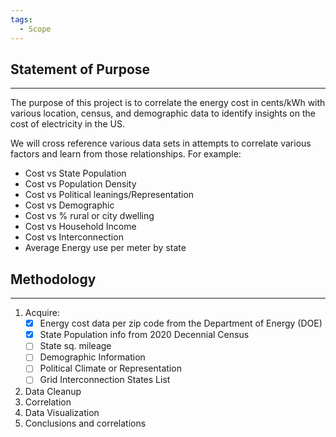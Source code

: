 ```yaml
---
tags:
  - Scope
---
```

## Statement of Purpose
---
The purpose of this project is to correlate the energy cost in cents/kWh with various location, census, and demographic data to identify insights on the cost of electricity in the US. 

We will cross reference various data sets in attempts to correlate various factors and learn from those relationships. For example: 
- Cost vs State Population
- Cost vs Population Density
- Cost vs Political leanings/Representation
- Cost vs Demographic
- Cost vs % rural or city dwelling
- Cost vs Household Income
- Cost vs Interconnection
- Average Energy use per meter by state

## Methodology
---
1. Acquire:
	- [x] Energy cost data per zip code from the Department of Energy (DOE)
	- [x] State Population info from 2020 Decennial Census
	- [ ] State sq. mileage
	- [ ] Demographic Information
	- [ ] Political Climate or Representation
	- [ ] Grid Interconnection States List
2. Data Cleanup
3. Correlation
4. Data Visualization
5. Conclusions and correlations

